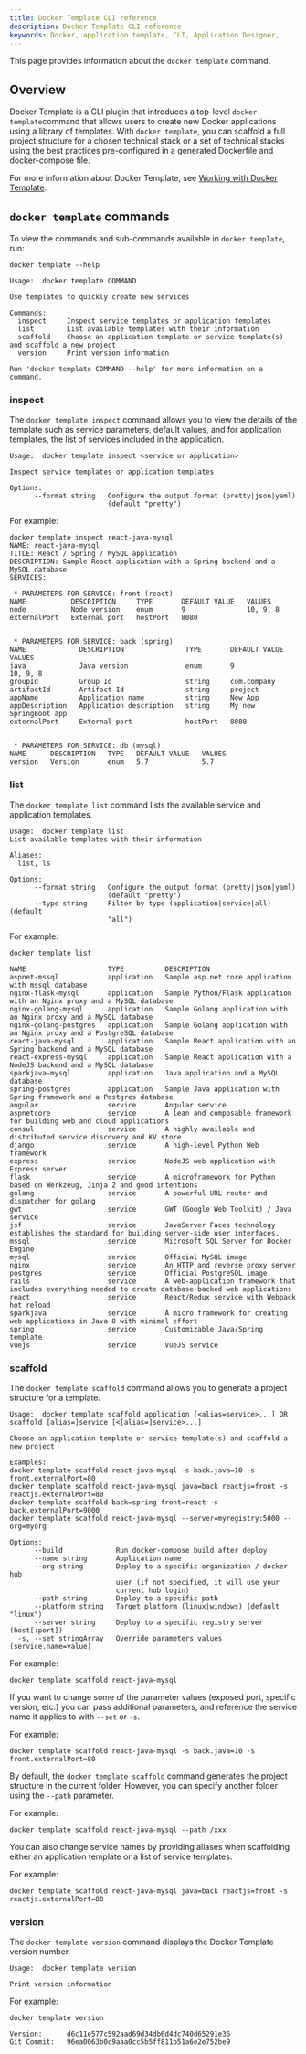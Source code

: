 ```yaml
---
title: Docker Template CLI reference
description: Docker Template CLI reference
keywords: Docker, application template, CLI, Application Designer,
---
```


This page provides information about the `docker template` command.

## Overview

Docker Template is a CLI plugin that introduces a top-level `docker template`command that allows users to create new Docker applications using a library of templates. With `docker template`, you can scaffold a full project structure for a chosen technical stack or a set of technical stacks using the best practices pre-configured in a generated Dockerfile and docker-compose file.

For more information about Docker Template, see [Working with Docker Template](/ee/docker-template/working-with-template).

## `docker template` commands

To view the commands and sub-commands available in `docker template`, run:

`docker template --help`

```
Usage:  docker template COMMAND

Use templates to quickly create new services

Commands:
  inspect     Inspect service templates or application templates
  list        List available templates with their information
  scaffold    Choose an application template or service template(s) and scaffold a new project
  version     Print version information

Run 'docker template COMMAND --help' for more information on a command.
```

### inspect

The `docker template inspect` command allows you to view the details of the template such as service parameters, default values, and for application templates, the list of services included in the application.

```
Usage:  docker template inspect <service or application>

Inspect service templates or application templates

Options:
      --format string   Configure the output format (pretty|json|yaml)
                        (default "pretty")
```

For example:

```
docker template inspect react-java-mysql
NAME: react-java-mysql
TITLE: React / Spring / MySQL application
DESCRIPTION: Sample React application with a Spring backend and a MySQL database
SERVICES:

 * PARAMETERS FOR SERVICE: front (react)
NAME           DESCRIPTION     TYPE       DEFAULT VALUE   VALUES
node           Node version    enum       9               10, 9, 8
externalPort   External port   hostPort   8080


 * PARAMETERS FOR SERVICE: back (spring)
NAME             DESCRIPTION               TYPE       DEFAULT VALUE           VALUES
java             Java version              enum       9                       10, 9, 8
groupId          Group Id                  string     com.company
artifactId       Artifact Id               string     project
appName          Application name          string     New App
appDescription   Application description   string     My new SpringBoot app
externalPort     External port             hostPort   8080


 * PARAMETERS FOR SERVICE: db (mysql)
NAME      DESCRIPTION   TYPE   DEFAULT VALUE   VALUES
version   Version       enum   5.7             5.7
```

### list

The `docker template list` command lists the available service and application templates.

```
Usage:  docker template list
List available templates with their information

Aliases:
  list, ls

Options:
      --format string   Configure the output format (pretty|json|yaml)
                        (default "pretty")
      --type string     Filter by type (application|service|all) (default
                        "all")
```

For example:

`docker template list`

```
NAME                    TYPE          DESCRIPTION
aspnet-mssql            application   Sample asp.net core application with mssql database
nginx-flask-mysql       application   Sample Python/Flask application with an Nginx proxy and a MySQL database
nginx-golang-mysql      application   Sample Golang application with an Nginx proxy and a MySQL database
nginx-golang-postgres   application   Sample Golang application with an Nginx proxy and a PostgreSQL database
react-java-mysql        application   Sample React application with an Spring backend and a MySQL database
react-express-mysql     application   Sample React application with a NodeJS backend and a MySQL database
sparkjava-mysql         application   Java application and a MySQL database
spring-postgres         application   Sample Java application with Spring framework and a Postgres database
angular                 service       Angular service
aspnetcore              service       A lean and composable framework for building web and cloud applications
consul                  service       A highly available and distributed service discovery and KV store
django                  service       A high-level Python Web framework
express                 service       NodeJS web application with Express server
flask                   service       A microframework for Python based on Werkzeug, Jinja 2 and good intentions
golang                  service       A powerful URL router and dispatcher for golang
gwt                     service       GWT (Google Web Toolkit) / Java service
jsf                     service       JavaServer Faces technology establishes the standard for building server-side user interfaces.
mssql                   service       Microsoft SQL Server for Docker Engine
mysql                   service       Official MySQL image
nginx                   service       An HTTP and reverse proxy server
postgres                service       Official PostgreSQL image
rails                   service       A web-application framework that includes everything needed to create database-backed web applications
react                   service       React/Redux service with Webpack hot reload
sparkjava               service       A micro framework for creating web applications in Java 8 with minimal effort
spring                  service       Customizable Java/Spring template
vuejs                   service       VueJS service
```

### scaffold

The `docker template scaffold` command allows you to generate a project structure for a template.

```
Usage:  docker template scaffold application [<alias=service>...] OR scaffold [alias=]service [<[alias=]service>...]

Choose an application template or service template(s) and scaffold a new project

Examples:
docker template scaffold react-java-mysql -s back.java=10 -s front.externalPort=80
docker template scaffold react-java-mysql java=back reactjs=front -s reactjs.externalPort=80
docker template scaffold back=spring front=react -s back.externalPort=9000
docker template scaffold react-java-mysql --server=myregistry:5000 --org=myorg

Options:
      --build             Run docker-compose build after deploy
      --name string       Application name
      --org string        Deploy to a specific organization / docker hub
                          user (if not specified, it will use your
                          current hub login)
      --path string       Deploy to a specific path
      --platform string   Target platform (linux|windows) (default "linux")
      --server string     Deploy to a specific registry server (host[:port])
  -s, --set stringArray   Override parameters values (service.name=value)
```

For example:

`docker template scaffold react-java-mysql`

If you want to change some of the parameter values (exposed port, specific version, etc.) you can pass additional parameters, and reference the service name it applies to with `--set` or `-s`. 

For example:

`docker template scaffold react-java-mysql -s back.java=10 -s front.externalPort=80`

By default, the `docker template scaffold` command generates the project structure in the current folder. However, you can specify another folder using the `--path` parameter. 

For example:

`docker template scaffold react-java-mysql --path /xxx`

You can also change service names by providing aliases when scaffolding either an application template or a list of service templates.

For example:

`docker template scaffold react-java-mysql java=back reactjs=front -s reactjs.externalPort=80`

### version

The `docker template version` command displays the Docker Template version number.

```
Usage:  docker template version

Print version information
```

For example:

`docker template version`

```
Version:      d6c11e577c592aad69d34db6d4dc740d65291e36
Git Commit:   96ea0063b0c9aaa0cc5b5ff811b51a6e2e752be9
```